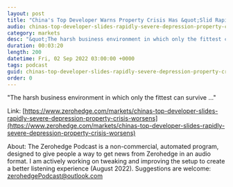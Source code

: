 ```yaml
---
layout: post
title: "China's Top Developer Warns Property Crisis Has &quot;Slid Rapidly Into Severe Depression&quot;"
audio: chinas-top-developer-slides-rapidly-severe-depression-property-crisis-worsens-0
category: markets
desc: "&quot;The harsh business environment in which only the fittest can survive ...&quot; "
duration: 00:03:20
length: 200
datetime: Fri, 02 Sep 2022 03:00:00 +0000
tags: podcast
guid: chinas-top-developer-slides-rapidly-severe-depression-property-crisis-worsens-0
order: 0
---
```

&quot;The harsh business environment in which only the fittest can survive ...&quot; 

Link: [https://www.zerohedge.com/markets/chinas-top-developer-slides-rapidly-severe-depression-property-crisis-worsens](https://www.zerohedge.com/markets/chinas-top-developer-slides-rapidly-severe-depression-property-crisis-worsens)

About: The Zerohedge Podcast is a non-commercial, automated program, designed to give people a way to get news from Zerohedge in an audio format.  I am actively working on tweaking and improving the setup to create a better listening experience (August 2022).  Suggestions are welcome: [zerohedgePodcast@outlook.com](mailto:zerohedgePodcast@outlook.com)